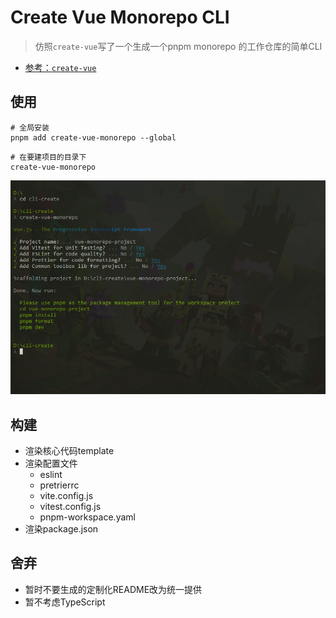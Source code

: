 # Create Vue Monorepo CLI

> 仿照`create-vue`写了一个生成一个pnpm monorepo 的工作仓库的简单CLI

- [参考：`create-vue`](https://github.com/vuejs/create-vue#readme)

## 使用

```shell
# 全局安装
pnpm add create-vue-monorepo --global
```

```shell
# 在要建项目的目录下
create-vue-monorepo
```

![演示](./media/it-work.png)


## 构建

- 渲染核心代码template
- 渲染配置文件
  - eslint
  - pretrierrc
  - vite.config.js
  - vitest.config.js
  - pnpm-workspace.yaml
- 渲染package.json

## 舍弃
- 暂时不要生成的定制化README改为统一提供
- 暂不考虑TypeScript
